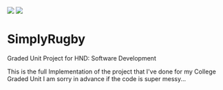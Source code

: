 ![](https://img.shields.io/badge/license-UNLICENSE-green)
![](https://img.shields.io/badge/.NET%20Framework-5.0-blue)

# SimplyRugby
Graded Unit Project for HND: Software Development

This is the full Implementation of the project that I've done for my College Graded Unit
I am sorry in advance if the code is super messy...
